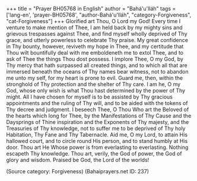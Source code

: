 +++
title = "Prayer BH05768 in English"
author = "Bahá'u'lláh"
tags = ['lang-en', 'prayer-BH05768', "author-Bahá'u'lláh", "category-Forgiveness", "cat-Forgiveness"]
+++
Glorified art Thou, O Lord my God!  Every time I venture to make mention of Thee, I am held back by my mighty sins and grievous trespasses against Thee, and find myself wholly deprived of Thy grace, and utterly powerless to celebrate Thy praise.  My great confidence in Thy bounty, however, reviveth my hope in Thee, and my certitude that Thou wilt bountifully deal with me emboldeneth me to extol Thee, and to ask of Thee the things Thou dost possess.
I implore Thee, O my God, by Thy mercy that hath surpassed all created things, and to which all that are immersed beneath the oceans of Thy names bear witness, not to abandon me unto my self, for my heart is prone to evil.  Guard me, then, within the stronghold of Thy protection and the shelter of Thy care.  I am he, O my God, whose only wish is what Thou hast determined by the power of Thy might.  All I have chosen for myself is to be assisted by Thy gracious appointments and the ruling of Thy will, and to be aided with the tokens of Thy decree and judgment.
I beseech Thee, O Thou Who art the Beloved of the hearts which long for Thee, by the Manifestations of Thy Cause and the Daysprings of Thine inspiration and the Exponents of Thy majesty, and the Treasuries of Thy knowledge, not to suffer me to be deprived of Thy holy Habitation, Thy Fane and Thy Tabernacle.  Aid me, O my Lord, to attain His hallowed court, and to circle round His person, and to stand humbly at His door.
Thou art He Whose power is from everlasting to everlasting.  Nothing escapeth Thy knowledge.  Thou art, verily, the God of power, the God of glory and wisdom.
Praised be God, the Lord of the worlds!

(Source category: Forgiveness)
(Bahaiprayers.net ID: 237)
